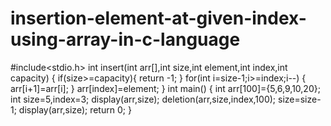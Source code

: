 # insertion-element-at-given-index-using-array-in-c-language
#include<stdio.h>
int insert(int arr[],int size,int element,int index,int capacity)
{
    if(size>=capacity){
     return -1;
    }
    for(int i=size-1;i>=index;i--)
    {
        arr[i+1]=arr[i];
    }
    arr[index]=element;
}
int main()
{
    int arr[100]={5,6,9,10,20};
    int size=5,index=3;
    display(arr,size);
    deletion(arr,size,index,100);
    size=size-1;
    display(arr,size);
    return 0;
}
